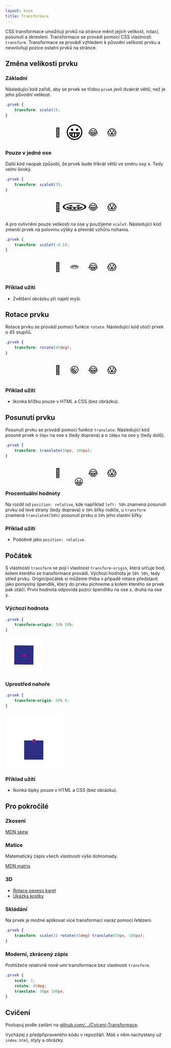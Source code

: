 ```yaml
---
layout: base
title: Transformace
---
```


CSS transformace umožňují prvků na stránce měnit jejich velikost, rotaci, posunutí a zkreslení. Transformace se provádí pomocí CSS vlastnosti `transform`. Transformace se provádí vzhledem k původní velikosti prvku a neovlivňují pozice ostatní prvků na stránce.

## Změna velikosti prvku

### Základní

Následující kód zařídí, aby se prvek se třídou `prvek` jevil dvakrát větší, než je jeho původní velikost.

```css
.prvek {
	transform: scale(2);
}
```

<div style="display: flex; gap: 1em; justify-content: center; padding-block: 0.5em; font-size: 2em;">
	<span>🙂</span>
	<span style="scale: 2;">😀</span>
	<span>😂</span>
	<span>😱</span>
</div>

### Pouze v jedné ose

Další kód naopak způsobí, že prvek bude třikrát větší ve směru osy x. Tedy velmi široký.

```css
.prvek {
	transform: scaleX(3);
}
```

<div style="display: flex; gap: 1em; justify-content: center; padding-block: 0.5em; font-size: 2em;">
	<span>🙂</span>
	<span style="scale: 3 1;">😀</span>
	<span>😂</span>
	<span>😱</span>
</div>

A pro ovlivnění pouze velikosti na ose y použijeme `scaleY`. Následující kód zmenší prvek na polovinu výšky a převrátí vzhůru nohama.

```css
.prvek {
	transform: scaleY(-0.5);
}
```

<div style="display: flex; gap: 1em; justify-content: center; padding-block: 0.5em; font-size: 2em;">
	<span>🙂</span>
	<span style="scale: 1 -0.5;">😀</span>
	<span>😂</span>
	<span>😱</span>
</div>

### Příklad užití

- Zvětšení obrázku při najetí myši.

## Rotace prvku

Rotace prvku se provádí pomocí funkce `rotate`. Následující kód otočí prvek o 45 stupňů.

```css
.prvek {
	transform: rotate(45deg);
}
```

<div style="display: flex; gap: 1em; justify-content: center; padding-block: 0.5em; font-size: 2em;">
	<span>🙂</span>
	<span style="rotate: 45deg;">😀</span>
	<span>😂</span>
	<span>😱</span>
</div>

### Příklad užití

- Ikonka křížku pouze v HTML a CSS (bez obrázku).

## Posunutí prvku

Posunutí prvku se provádí pomocí funkce `translate`. Následující kód posune prvek o `50px` na ose x (tedy doprava) a o `100px` na ose y (tedy dolů).

```css
.prvek {
	transform: translate(50px, 100px);
}
```

<div style="display: flex; gap: 1em; justify-content: center; padding-block: 0.5em; font-size: 2em;">
	<span>🙂</span>
	<span style="translate: 0.5em 1em;">😀</span>
	<span>😂</span>
	<span>😱</span>
</div>

### Procentuální hodnoty

Na rozdíl od `position: relative`, kde například `left: 50%` znamená posunutí prvku od levé strany (tedy doprava) o `50%` šířky rodiče, u `transform` znamená `translateX(50%)` posunutí prvku o `50%` jeho vlastní šířky.

### Příklad užití

- Podobně jako `position: relative`.

## Počátek

S vlastností `transform` se pojí i vlastnost `transform-origin`, která určuje bod, kolem kterého se transformace provádí. Výchozí hodnota je `50% 50%`, tedy střed prvku. Origin/počátek si můžeme třeba v případě rotace představit jako pomyslný špendlík, který do prvku píchneme a kolem kterého se prvek pak otáčí. První hodnota odpovídá pozici špendlíku na ose x, druhá na ose y.

### Výchozí hodnota

```css
.prvek {
	transform-origin: 50% 50%;
}
```

![transform-origin: 50% 50%](static/screenshots/transform-origin-center.gif)

### Uprostřed nahoře

```css
.prvek {
	transform-origin: 50% 0;
}
```

![transform-origin: 50% 0](static/screenshots/transform-origin-top.gif)

### Příklad užití

- Ikonka šipky pouze v HTML a CSS (bez obrázku).

## Pro pokročilé

### Zkosení

[MDN skew](https://developer.mozilla.org/en-US/docs/Web/CSS/transform-function/skew)

### Matice

Matematický zápis všech vlastností výše dohromady.

[MDN matrix](https://developer.mozilla.org/en-US/docs/Web/CSS/transform-function/matrix)

### 3D

- [Rotace pexeso karet](https://czechitas-podklady.cz/cviceni-pexeso/)
- [Ukázka kostky](https://codepen.io/alvaromontoro/pen/dyzggdp)

### Skládání

Na prvek je možné aplikovat více transformací naráz pomocí řetězení.

```css
.prvek {
	transform: scale(2) rotate(45deg) translate(50px, 100px);
}
```

### Moderní, zkrácený zápis

Prohlížeče relativně nově umí transformace bez vlastnosti `transform`.

```css
.prvek {
	scale: 2;
	rotate: 45deg;
	translate: 50px 100px;
}
```

## Cvičení

Postupuj podle zadání na [github.com/…/Cviceni-Transformace](https://github.com/Czechitas-podklady-WEB/Cviceni-Transformace).

Vycházej z předpřipraveného kódu v repozitáři. Máš v něm nachystaný už `index.html`, styly a obrázky.
